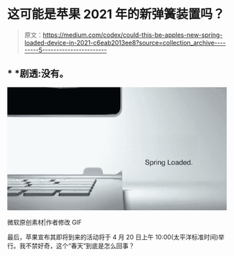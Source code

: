 # 这可能是苹果 2021 年的新弹簧装置吗？

> 原文：<https://medium.com/codex/could-this-be-apples-new-spring-loaded-device-in-2021-c6eab2013ee8?source=collection_archive---------5----------------------->

## * *剧透:没有。

![](img/abdcab8fb959e840afa841a1952c4fac.png)

微软原创素材|作者修改 GIF

最后，苹果宣布其即将到来的活动将于 4 月 20 日上午 10:00(太平洋标准时间)举行。我不禁好奇，这个“春天”到底是怎么回事？
